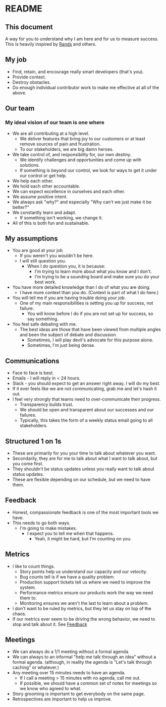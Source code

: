 # README

## This document

A way for you to understand why I am here and for us to measure success.  This is heavily inspired by [Rands](http://randsinrepose.com/archives/how-to-rands/) and others.

## My job

* Find, retain, and encourage really smart developers (that's you).
* Provide context.
* Destroy obstacles.
* Do enough individual contributor work to make me effective at all of the above.

## Our team

### My ideal vision of our team is one where

* We are all contributing at a high level.  
  * We deliver features that bring joy to our customers or at least remove sources of pain and frustration.
  * To our stakeholders, we are big damn heroes.
* We take control of, and responsibility for, our own destiny.
  * We identify challenges and opportunities and come up with solutions.
  * If something is beyond our control, we look for ways to get it under our control or get help.
* We help each other.
* We hold each other accountable.
* We can expect excellence in ourselves and each other.
* We assume positive intent.
* We always ask "why?" and especially "Why can't we just make it be better?"
* We constantly learn and adapt.
  * If something isn't working, we change it.
* All of this is both fun and sustainable.

## My assumptions

* You are good at your job
  * If you weren't you wouldn't be here.
  * I will still question you.
    * When I do question you, it is because:  
      * I'm trying to learn more about what you know and I don't.
      * I'm trying to be a sounding board and make sure you do your best work.
* You have more detailed knowledge than I do of what you are doing.  
  * I have more context than you do. (Context is part of what I do here.)
* You will tell me if you are having trouble doing your job.
  * One of my main responsibilities is setting you up for success, not failure.  
    * You will know before I do if you are not set up for success, so say something.
* You feel safe debating with me.  
  * The best ideas are those that have been viewed from multiple angles and been the subject of debate and discussion.  
    * Sometimes, I will play devil's advocate for this purpose alone.
    * Sometimes, I'm just being dense.

## Communications

* Face to face is best.
* Emails - I will reply in < 24 hours.
* Slack - you should expect to get an answer right away.  I will do my best.
* If it ever feels like we are not communicating, grab me and let's hash it out.
* I feel very strongly that teams need to over-communicate their progress.  
  * Transparency builds trust.
  * We should be open and transparent about our successes and our failures.
  * Typically, this takes the form of a weekly status email going to all stakeholders.  

## Structured 1 on 1s

* These are primarily for you your time to talk about whatever you want.
* Secondarily, they are for me to talk about what I want to talk about, but you come first.
* They shouldn't be status updates unless you really want to talk about status updates.
* These are flexible depending on our schedule, but we need to have them.  

## Feedback

* Honest, compassionate feedback is one of the most important tools we have.
* This needs to go both ways.  
  * I'm going to make mistakes.  
    * I expect you to tell me when that happens.
      * Yeah, it might be hard, but I'm counting on you.

## Metrics

* I like to count things.  
  * Story points help us understand our capacity and our velocity.
  * Bug counts tell is if we have a quality problem.
  * Production support tickets tell us where we need to improve the system.
  * Performance metrics ensure our products work the way we need them to.
  * Monitoring ensures we aren't the last to learn about a problem.
* I don't want to be ruled by metrics, but they let us stay on top of the chaos.
* If our metrics ever seem to be driving the wrong behavior, we need to stop and talk about it.  See [Feedback](Feedback)

## Meetings

* We can always do a 1/1 meeting without a formal agenda
* We can always to an informal "help me talk through an idea" without a formal agenda.  (although, in reality the agenda is "Let's talk through caching" or whatever.)
* Any meeting over 15 minutes needs to have an agenda.  
  * If I call a meeting > 15 minutes with no agenda, call me out.
  * If possible, we should have a common set of notes for meetings so we know who agreed to what.
* Story grooming is important to get everybody on the same page.
* Retrospectives are important to help us improve.
